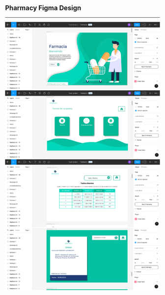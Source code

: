 ## Pharmacy Figma Design
***
![alt text](image-6.png)
![alt text](image-5.png)
![alt text](image-7.png)
![alt text](image-8.png)
